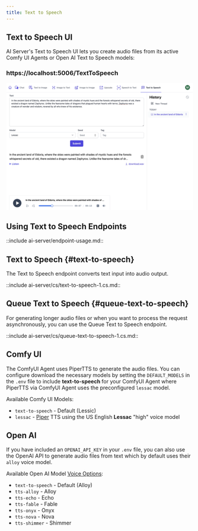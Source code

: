 ```yaml
---
title: Text to Speech
---
```


## Text to Speech UI

AI Server's Text to Speech UI lets you create audio files from its active Comfy UI Agents or Open AI Text to Speech models:

<div class="not-prose">
    <h3 class="text-4xl text-center text-indigo-800 pb-3">
        <span class="text-gray-300">https://localhost:5006</span>/TextToSpeech
    </h3>
</div>

![](/img/pages/ai-server/uis/TextToSpeech.webp)

## Using Text to Speech Endpoints

::include ai-server/endpoint-usage.md::

## Text to Speech {#text-to-speech}

The Text to Speech endpoint converts text input into audio output.

::include ai-server/cs/text-to-speech-1.cs.md::

## Queue Text to Speech {#queue-text-to-speech}

For generating longer audio files or when you want to process the request asynchronously, you can use the Queue Text to Speech endpoint.

::include ai-server/cs/queue-text-to-speech-1.cs.md::

## Comfy UI

The ComfyUI Agent uses PiperTTS to generate the audio files. You can configure download the necessary models by setting the `DEFAULT_MODELS` in the `.env` file to include **text-to-speech** for your ComfyUI Agent where
PiperTTS via ComfyUI Agent uses the preconfigured `lessac` model.

Available Comfy UI Models:
 
 - `text-to-speech` - Default (Lessic)
 - `lessac` - [Piper](https://github.com/rhasspy/piper) TTS using the US English **Lessac** "high" voice model 

## Open AI

If you have included an `OPENAI_API_KEY` in your `.env` file, you can also use the OpenAI API to generate audio files from text which by default uses their `alloy` voice model.

Available Open AI Model [Voice Options](https://platform.openai.com/docs/guides/text-to-speech/voice-options):
 
 - `text-to-speech` - Default (Alloy)
 - `tts-alloy` - Alloy
 - `tts-echo` - Echo
 - `tts-fable` - Fable
 - `tts-onyx` - Onyx
 - `tts-nova` - Nova
 - `tts-shimmer` - Shimmer
